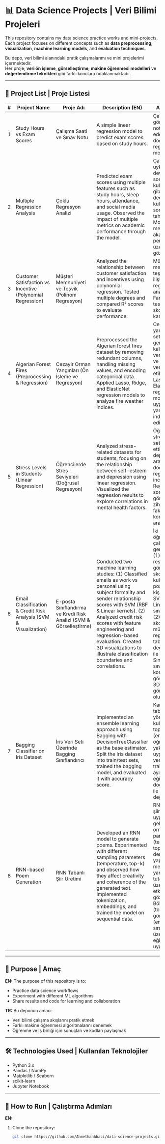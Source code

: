 # 📊 Data Science Projects | Veri Bilimi Projeleri

This repository contains my data science practice works and mini-projects.  
Each project focuses on different concepts such as **data preprocessing**, **visualization**, **machine learning models**, and **evaluation techniques**.

Bu depo, veri bilimi alanındaki pratik çalışmalarımı ve mini projelerimi içermektedir.  
Her proje; **veri ön işleme**, **görselleştirme**, **makine öğrenmesi modelleri** ve **değerlendirme teknikleri** gibi farklı konulara odaklanmaktadır.

---

## 📂 Project List | Proje Listesi

| # | Project Name | Proje Adı | Description (EN) | Açıklama (TR) | Technologies |
|---|--------------|-----------|------------------|---------------|--------------|
| 1 | Study Hours vs Exam Scores | Çalışma Saati ve Sınav Notu | A simple linear regression model to predict exam scores based on study hours. | Çalışma saatine göre sınav notlarını tahmin eden basit bir doğrusal regresyon modeli. | Python, Pandas, scikit-learn |
| 2 | Multiple Regression Analysis | Çoklu Regresyon Analizi | Predicted exam scores using multiple features such as study hours, sleep hours, attendance, and social media usage. Observed the impact of multiple metrics on academic performance through the model. | Çalışma saatleri, uyku saatleri, devamsızlık ve sosyal medya kullanım süresi gibi birden fazla değişkeni kullanarak sınav sonuçlarının tahmin edilmesi. Model ile çoklu metriklerin akademik performans üzerindeki etkisi gözlemlendi. | Python, Pandas, scikit-learn, Matplotlib, Seaborn |
| 3 | Customer Satisfaction vs Incentive (Polynomial Regression) | Müşteri Memnuniyeti ve Teşvik (Polinom Regresyon) | Analyzed the relationship between customer satisfaction and incentives using polynomial regression. Tested multiple degrees and compared R² scores to evaluate performance. | Müşteri memnuniyeti ile teşvik arasındaki ilişkiyi polinom regresyon ile analiz ettim. Farklı dereceler test edilerek R² skorları karşılaştırıldı. | Python, Pandas, scikit-learn, Matplotlib |
| 4 | Algerian Forest Fires (Preprocessing & Regression) | Cezayir Orman Yangınları (Ön İşleme ve Regresyon) | Preprocessed the Algerian forest fires dataset by removing redundant columns, handling missing values, and encoding categorical data. Applied Lasso, Ridge, and ElasticNet regression models to analyze fire weather indices. | Cezayir orman yangınları veri seti üzerinde gereksiz sütunlar kaldırıldı, eksik veriler temizlendi ve kategorik veriler etiketlendi. Lasso, Ridge ve ElasticNet regresyon modelleri uygulanarak yangın hava indeksleri analiz edildi. | Python, Pandas, NumPy, scikit-learn, Matplotlib, Seaborn |
| 5 | Stress Levels in Students (Linear Regression) | Öğrencilerde Stres Seviyeleri (Doğrusal Regresyon) | Analyzed stress-related datasets for students, focusing on the relationship between self-esteem and depression using linear regression. Visualized the regression results to explore correlations in mental health factors. | Öğrencilerde stresle ilgili veri setlerini analiz ettim, özsaygı ve depresyon arasındaki ilişkiyi doğrusal regresyon ile inceledim. Regresyon sonuçlarını görselleştirerek zihinsel sağlık faktörlerindeki korelasyonları araştırdım. | Python, Pandas, scikit-learn, Matplotlib, Seaborn, NumPy |
| 6 | Email Classification & Credit Risk Analysis (SVM & Visualization) | E-posta Sınıflandırma ve Kredi Risk Analizi (SVM & Görselleştirme) | Conducted two machine learning studies: (1) Classified emails as work vs personal using subject formality and sender relationship scores with SVM (RBF & Linear kernels). (2) Analyzed credit risk scores with feature engineering and regression-based evaluation. Created 3D visualizations to illustrate classification boundaries and correlations. | İki makine öğrenmesi çalışması gerçekleştirdim: (1) Konu resmiyeti ve gönderen ilişkisi skorlarını kullanarak e-postaları iş ve kişisel olarak SVM (RBF & Linear kernel) ile sınıflandırdım. (2) Kredi risk skorunu özellik mühendisliği ve regresyon tabanlı değerlendirmeler ile analiz ettim. Sınıflandırma sınırlarını ve korelasyonları göstermek için 3D görselleştirmeler oluşturdum. | Python, Pandas, scikit-learn, Matplotlib, Seaborn, NumPy |
| 7 | Bagging Classifier on Iris Dataset | İris Veri Seti Üzerinde Bagging Sınıflandırıcı | Implemented an ensemble learning approach using Bagging with DecisionTreeClassifier as the base estimator. Split the Iris dataset into train/test sets, trained the bagging model, and evaluated it with accuracy score. | Karar Ağacı tabanlı Bagging yöntemini kullanarak topluluk (ensemble) öğrenme yaklaşımı uyguladım. İris veri setini train/test olarak ayırıp modeli eğittim ve doğruluk skoru ile değerlendirdim. | Python, scikit-learn, NumPy 
| 8 | RNN-based Poem Generation | RNN Tabanlı Şiir Üretimi | Developed an RNN model to generate poems. Experimented with different sampling parameters (temperature, top-k) and observed how they affect creativity and coherence of the generated text. Implemented tokenization, embeddings, and trained the model on sequential data. | RNN modeliyle şiir üretme uygulaması geliştirdim. Farklı örnekleme parametreleri (temperature, top-k) ile denemeler yaparak üretilen metinlerin yaratıcılık ve tutarlılık üzerindeki etkilerini gözlemledim. Bölütleme (tokenization), gömme (embedding) ve sıralı veri üzerinde model eğitimi uyguladım. | Python, TensorFlow/Keras, NumPy |




---

## 🚀 Purpose | Amaç

**EN:** The purpose of this repository is to:  
- Practice data science workflows  
- Experiment with different ML algorithms  
- Share results and code for learning and collaboration  

**TR:** Bu deponun amacı:  
- Veri bilimi çalışma akışlarını pratik etmek  
- Farklı makine öğrenmesi algoritmalarını denemek  
- Öğrenme ve iş birliği için sonuçları ve kodları paylaşmak  

---

## 🛠️ Technologies Used | Kullanılan Teknolojiler

- Python 3.x  
- Pandas / NumPy  
- Matplotlib / Seaborn  
- scikit-learn  
- Jupyter Notebook  

---

## 📌 How to Run | Çalıştırma Adımları

**EN:**  
1. Clone the repository:  
   ```bash
   git clone https://github.com/AhmethanAbaci/data-science-projects.git
